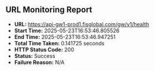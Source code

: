 ## URL Monitoring Report

- **URL:** https://api-gw1-prod1.fisglobal.com/gw/v1/health
- **Start Time:** 2025-05-23T16:53:46.805526
- **End Time:** 2025-05-23T16:53:46.947251
- **Total Time Taken:** 0.141725 seconds
- **HTTP Status Code:** 200
- **Status:** Success
- **Failure Reason:** N/A
